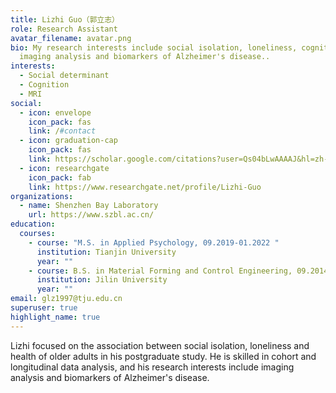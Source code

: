 ```yaml
---
title: Lizhi Guo（郭立志）
role: Research Assistant
avatar_filename: avatar.png
bio: My research interests include social isolation, loneliness, cognition, and
  imaging analysis and biomarkers of Alzheimer's disease..
interests:
  - Social determinant
  - Cognition
  - MRI
social:
  - icon: envelope
    icon_pack: fas
    link: /#contact
  - icon: graduation-cap
    icon_pack: fas
    link: https://scholar.google.com/citations?user=Qs04bLwAAAAJ&hl=zh-CN
  - icon: researchgate
    icon_pack: fab
    link: https://www.researchgate.net/profile/Lizhi-Guo
organizations:
  - name: Shenzhen Bay Laboratory
    url: https://www.szbl.ac.cn/
education:
  courses:
    - course: "M.S. in Applied Psychology, 09.2019-01.2022 "
      institution: Tianjin University
      year: ""
    - course: B.S. in Material Forming and Control Engineering, 09.2014-06.2018
      institution: Jilin University
      year: ""
email: glz1997@tju.edu.cn
superuser: true
highlight_name: true
---
```

Lizhi focused on the association between social isolation, loneliness and health of older adults in his postgraduate study. He is skilled in cohort and longitudinal data analysis, and his research interests include imaging analysis and biomarkers of Alzheimer's disease.